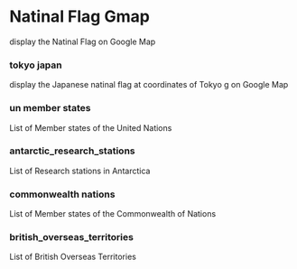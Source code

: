 Natinal Flag Gmap
===============

display the Natinal Flag on Google Map

### tokyo japan

display the Japanese natinal flag at coordinates of Tokyo g on Google Map

### un member states

List of Member states of the United Nations

### antarctic_research_stations

List of Research stations in Antarctica 

### commonwealth nations

List of Member states of the Commonwealth of Nations

### british_overseas_territories

List of British Overseas Territories

